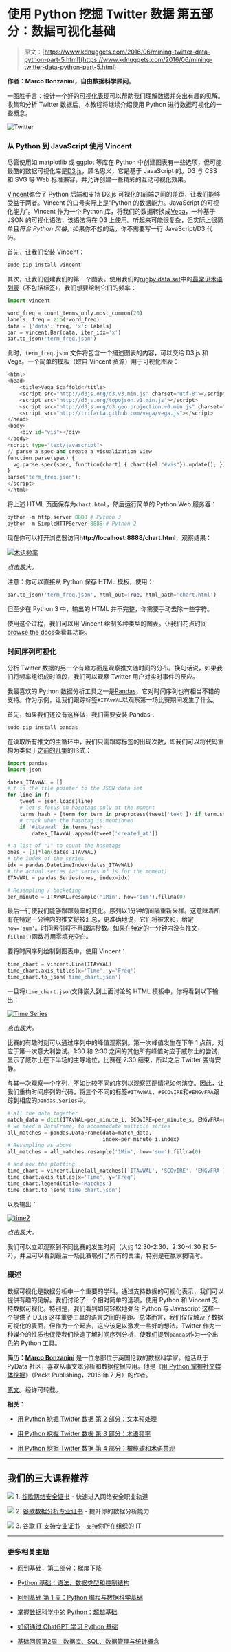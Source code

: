 # 使用 Python 挖掘 Twitter 数据 第五部分：数据可视化基础

> 原文：[https://www.kdnuggets.com/2016/06/mining-twitter-data-python-part-5.html](https://www.kdnuggets.com/2016/06/mining-twitter-data-python-part-5.html)

**作者：Marco Bonzanini，自由数据科学顾问**。

一图胜千言：设计一个好的[可视化表现](https://en.wikipedia.org/wiki/Data_visualization)可以帮助我们理解数据并突出有趣的见解。收集和分析 Twitter 数据后，本教程将继续介绍使用 Python 进行数据可视化的一些概念。

![Twitter](../Images/3da5b4dea824ea453ca3ae25f3548634.png)

### 从 Python 到 JavaScript 使用 Vincent

尽管使用如 matplotlib 或 ggplot 等库在 Python 中创建图表有一些选项，但可能最酷的数据可视化库是[D3.js](http://d3js.org/)，顾名思义，它是基于 JavaScript 的。D3 与 CSS 和 SVG 等 Web 标准兼容，并允许创建一些精彩的互动可视化效果。

[Vincent](https://github.com/wrobstory/vincent)弥合了 Python 后端和支持 D3.js 可视化的前端之间的差距，让我们能够受益于两者。Vincent 的口号实际上是“Python 的数据能力。JavaScript 的可视化能力”。Vincent 作为一个 Python 库，将我们的数据转换成[Vega](https://github.com/trifacta/vega)，一种基于 JSON 的可视化语法，该语法将在 D3 上使用。听起来可能很复杂，但实际上很简单且*符合 Python 风格*。如果你不想的话，你不需要写一行 JavaScript/D3 代码。

首先，让我们安装 Vincent：

```py
sudo pip install vincent

```

其次，让我们创建我们的第一个图表。使用我们的[rugby data set](https://marcobonzanini.com/2015/03/23/mining-twitter-data-with-python-part-4-rugby-and-term-co-occurrences/)中的[最常见术语列表](https://marcobonzanini.com/2015/03/17/mining-twitter-data-with-python-part-3-term-frequencies/)（不包括标签），我们想要绘制它们的频率：

```py
import vincent

word_freq = count_terms_only.most_common(20)
labels, freq = zip(*word_freq)
data = {'data': freq, 'x': labels}
bar = vincent.Bar(data, iter_idx='x')
bar.to_json('term_freq.json')

```

此时，`term_freq.json` 文件将包含一个描述图表的内容，可以交给 D3.js 和 Vega。一个简单的模板（取自 Vincent 资源）用于可视化图表：

```py
<html>  
<head>    
    <title>Vega Scaffold</title>
    <script src="http://d3js.org/d3.v3.min.js" charset="utf-8"></script>
    <script src="http://d3js.org/topojson.v1.min.js"></script>
    <script src="http://d3js.org/d3.geo.projection.v0.min.js" charset="utf-8"></script>
    <script src="http://trifacta.github.com/vega/vega.js"></script>
</head>
<body>
    <div id="vis"></div>
</body>
<script type="text/javascript">
// parse a spec and create a visualization view
function parse(spec) {
  vg.parse.spec(spec, function(chart) { chart({el:"#vis"}).update(); });
}
parse("term_freq.json");
</script>
</html>

```

将上述 HTML 页面保存为`chart.html`，然后运行简单的 Python Web 服务器：

```py
python -m http.server 8888 # Python 3
python -m SimpleHTTPServer 8888 # Python 2

```

现在你可以打开浏览器访问**http://localhost:8888/chart.html**，观察结果：

[![术语频率](../Images/b1f3356aba782317f239a457ff539d1d.png)](https://marcobonzanini.files.wordpress.com/2015/04/term_freq.png)

*点击放大。*

注意：你可以直接从 Python 保存 HTML 模板，使用：

```py
bar.to_json('term_freq.json', html_out=True, html_path='chart.html')

```

但至少在 Python 3 中，输出的 HTML 并不完整，你需要手动去除一些字符。

使用这个过程，我们可以用 Vincent 绘制多种类型的图表。让我们花点时间[browse the docs](http://vincent.readthedocs.org/en/latest/)查看其功能。

### 时间序列可视化

分析 Twitter 数据的另一个有趣方面是观察推文随时间的分布。换句话说，如果我们将频率组织成时间段，我们可以观察 Twitter 用户对实时事件的反应。

我最喜欢的 Python 数据分析工具之一是[Pandas](http://pandas.pydata.org/)，它对时间序列也有相当不错的支持。作为示例，让我们跟踪标签`#ITAvWAL`以观察第一场比赛期间发生了什么。

首先，如果我们还没有这样做，我们需要安装 Pandas：

```py
sudo pip install pandas

```

在读取所有推文的主循环中，我们只需跟踪标签的出现次数，即我们可以将代码重构为类似于[之前的几集](https://marcobonzanini.com/2015/03/23/mining-twitter-data-with-python-part-4-rugby-and-term-co-occurrences/)的形式：

```py
import pandas
import json

dates_ITAvWAL = []
# f is the file pointer to the JSON data set
for line in f:
    tweet = json.loads(line)
    # let's focus on hashtags only at the moment
    terms_hash = [term for term in preprocess(tweet['text']) if term.startswith('#')]
    # track when the hashtag is mentioned
    if '#itavwal' in terms_hash:
        dates_ITAvWAL.append(tweet['created_at'])

# a list of "1" to count the hashtags
ones = [1]*len(dates_ITAvWAL)
# the index of the series
idx = pandas.DatetimeIndex(dates_ITAvWAL)
# the actual series (at series of 1s for the moment)
ITAvWAL = pandas.Series(ones, index=idx)

# Resampling / bucketing
per_minute = ITAvWAL.resample('1Min', how='sum').fillna(0)

```

最后一行使我们能够跟踪频率的变化。序列以1分钟的间隔重新采样。这意味着所有在特定一分钟内的推文将被汇总，更准确地说，它们将被求和，给定`how='sum'`。时间索引将不再跟踪秒数。如果在特定的一分钟内没有推文，`fillna()`函数将用零填充空白。

要将时间序列绘制到图表中，使用 Vincent：

```py
time_chart = vincent.Line(ITAvWAL)
time_chart.axis_titles(x='Time', y='Freq')
time_chart.to_json('time_chart.json')

```

一旦将`time_chart.json`文件嵌入到上面讨论的 HTML 模板中，你将看到以下输出：

[![Time Series](../Images/c07ddda13c75deb1b47a79f071bb8cb6.png)](https://marcobonzanini.files.wordpress.com/2015/04/time1.png)

*点击放大。*

比赛的有趣时刻可以通过序列中的峰值观察到。第一次峰值发生在下午 1 点前，对应于第一次意大利尝试。1:30 和 2:30 之间的其他所有峰值对应于威尔士的尝试，显示了威尔士在下半场的主导地位。比赛在 2:30 结束，所以之后 Twitter 变得安静。

与其一次观察一个序列，不如比较不同的序列以观察匹配情况如何演变。因此，让我们重构时间序列的代码，将三个不同的标签`#ITAvWAL`、`#SCOvIRE`和`#ENGvFRA`跟踪到相应的`pandas.Series`中。

```py
# all the data together
match_data = dict(ITAvWAL=per_minute_i, SCOvIRE=per_minute_s, ENGvFRA=per_minute_e)
# we need a DataFrame, to accommodate multiple series
all_matches = pandas.DataFrame(data=match_data,
                               index=per_minute_i.index)
# Resampling as above
all_matches = all_matches.resample('1Min', how='sum').fillna(0)

# and now the plotting
time_chart = vincent.Line(all_matches[['ITAvWAL', 'SCOvIRE', 'ENGvFRA']])
time_chart.axis_titles(x='Time', y='Freq')
time_chart.legend(title='Matches')
time_chart.to_json('time_chart.json')

```

以及输出：

[![time2](../Images/68b37061e2635500f804fbd18f407310.png)](https://marcobonzanini.files.wordpress.com/2015/04/time2.png)

*点击放大。*

我们可以立即观察到不同比赛的发生时间（大约 12:30-2:30、2:30-4:30 和 5-7），并且可以看到最后一场比赛吸引了所有的关注，特别是在赢家揭晓时。

### 概述

数据可视化是数据分析中一个重要的学科。通过支持数据的可视化表示，我们可以提供有趣的见解。我们讨论了一个相对简单的选项，使用 Python 和 Vincent 支持数据可视化。特别是，我们看到如何轻松地弥合 Python 与 Javascript 这样一个提供了 D3.js 这样重要工具的语言之间的差距。总体而言，我们仅仅触及了数据可视化的表面，但作为一个起点，这应该足以激发一些好的想法。Twitter 作为一种媒介的性质也促使我们快速了解时间序列分析，使我们提到`pandas`作为一个出色的 Python 工具。

**简历：[Marco Bonzanini](https://twitter.com/marcobonzanini)** 是一位总部位于英国伦敦的数据科学家。他活跃于 PyData 社区，喜欢从事文本分析和数据挖掘应用。他是《[用 Python 掌握社交媒体挖掘](https://www.amazon.com/Mastering-Social-Media-Mining-Python-ebook/dp/B01BFD2Z2Q)》（Packt Publishing，2016 年 7 月）的作者。

[原文](https://marcobonzanini.com/2015/04/01/mining-twitter-data-with-python-part-5-data-visualisation-basics/)。经许可转载。

**相关**：

+   [用 Python 挖掘 Twitter 数据 第 2 部分：文本预处理](/2016/06/mining-twitter-data-python-part-2.html)

+   [用 Python 挖掘 Twitter 数据 第 3 部分：术语频率](/2016/06/mining-twitter-data-python-part-3.html)

+   [用 Python 挖掘 Twitter 数据 第 4 部分：橄榄球和术语共现](/2016/06/mining-twitter-data-python-part-4.html)

* * *

## 我们的三大课程推荐

![](../Images/0244c01ba9267c002ef39d4907e0b8fb.png) 1\. [谷歌网络安全证书](https://www.kdnuggets.com/google-cybersecurity) - 快速进入网络安全职业轨道

![](../Images/e225c49c3c91745821c8c0368bf04711.png) 2\. [谷歌数据分析专业证书](https://www.kdnuggets.com/google-data-analytics) - 提升你的数据分析能力

![](../Images/0244c01ba9267c002ef39d4907e0b8fb.png) 3\. [谷歌 IT 支持专业证书](https://www.kdnuggets.com/google-itsupport) - 支持你所在组织的 IT

* * *

### 更多相关主题

+   [回到基础，第二部分：梯度下降](https://www.kdnuggets.com/2023/03/back-basics-part-dos-gradient-descent.html)

+   [Python 基础：语法、数据类型和控制结构](https://www.kdnuggets.com/python-basics-syntax-data-types-and-control-structures)

+   [回到基础 第 1 周：Python 编程与数据科学基础](https://www.kdnuggets.com/back-to-basics-week-1-python-programming-data-science-foundations)

+   [掌握数据科学中的 Python：超越基础](https://www.kdnuggets.com/mastering-python-for-data-science-beyond-the-basics)

+   [如何通过 ChatGPT 学习 Python 基础](https://www.kdnuggets.com/how-to-learn-python-basics-with-chatgpt)

+   [基础回顾第2周：数据库、SQL、数据管理与统计概念](https://www.kdnuggets.com/back-to-basics-week-2-database-sql-data-management-and-statistical-concepts)
